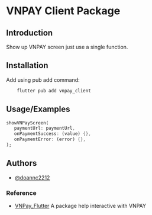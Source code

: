 
# VNPAY Client Package

## Introduction

Show up VNPAY screen just use a single function.

## Installation

Add using pub add command:

```bash
    flutter pub add vnpay_client
```

## Usage/Examples

```dart
showVNPayScreen(
   paymentUrl: paymentUrl,
   onPaymentSuccess: (value) {}, 
   onPaymentError: (error) {},
);
```


## Authors

- [@doannc2212](https://www.github.com/doannc2212)


### Reference

- [VNPay_Flutter](https://github.com/justaboy-dev/VNPay_Flutter) A package help interactive with VNPAY